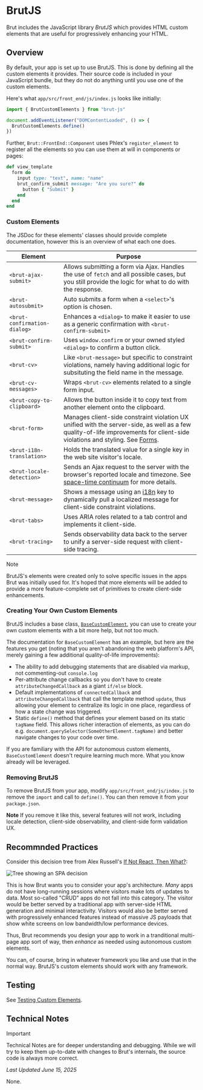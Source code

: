 # BrutJS

Brut includes the JavaScript library *BrutJS* which provides HTML custom elements that are useful for
progressively enhancing your HTML.

## Overview

By default, your app is set up to use BrutJS.  This is done by defining all the custom elements it
provides. Their source code is included in your JavaScript bundle, but they do not do anything until you
use one of the custom elements.

Here's what `app/src/front_end/js/index.js` looks like initially:

```javascript
import { BrutCustomElements } from "brut-js"

document.addEventListener("DOMContentLoaded", () => {
  BrutCustomElements.define()
})
``` 

Further, `Brut::FrontEnd::Component` uses Phlex's `register_element` to register all the elements so you
can use them at will in components or pages:

```ruby
def view_template
  form do
    input type: "text", name: "name"
    brut_confirm_submit message: "Are you sure?" do
      button { "Submit" }
    end
  end
end
```

### Custom Elements

The JSDoc for these elements' classes should provide complete documentation, however this is an overview
of what each one does.

| Element                      | Purpose |
|---|---|
| `<brut-ajax-submit>`         | Allows submitting a form via Ajax. Handles the use of `fetch` and all possible cases, but you still provide the logic for what to do with the response. |
| `<brut-autosubmit>`          | Auto submits a form when a `<select>`'s option is chosen.        |
| `<brut-confirmation-dialog>` | Enhances a `<dialog>` to make it easier to use as a generic confirmation with `<brut-confirm-submit>` |
| `<brut-confirm-submit>`      | Uses `window.confirm` or your owned styled `<dialog>` to confirm a button click. |
| `<brut-cv>`                  | Like `<brut-message>` but specific to constraint violations, namely having additional logic for subsituting the field name in the message. |
| `<brut-cv-messages>`         | Wraps `<brut-cv>` elements related to a single form input.        |
| `<brut-copy-to-clipboard>`   | Allows the button inside it to copy text from another element onto the clipboard.        |
| `<brut-form>`                | Manages client-side constraint violation UX unified with the server-side, as well as a few quality-of-life improvements for client-side violations and styling. See [Forms](/forms#forms-and-constraint-violations).|
| `<brut-i18n-translation>`    | Holds the translated value for a single key in the web site visitor's locale.        |
| `<brut-locale-detection>`    | Sends an Ajax request to the server with the browser's reported locale and timezone.  See [space-time continuum](/space-time-continuum#getting-timezone-from-the-browser) for more details.        |
| `<brut-message>`             | Shows a message using an [i18n](/i18n) key to dynamically pull a localized message for client-side constraint violations. |
| `<brut-tabs>`                | Uses ARIA roles related to a tab control and implements it client-side. |
| `<brut-tracing>`             | Sends observability data back to the server to unify a server-side request with client-side tracing.|

> [!NOTE]
> BrutJS's elements were created only to solve specific issues in the apps Brut was initially used for.
> It's hoped that more elements will be added to provide a more feature-complete set of primitives to
> create client-side enhancements.

### Creating Your Own Custom Elements

BrutJS includes a base class, [`BaseCustomElement`](/brut-js/api/BaseCustomElement.html), you can use to
create your own custom elements with a bit more help, but not too much.

The documentation for `BaseCustomElement` has an example, but here are the features you get (noting that
you aren't abandoning the web platform's API, merely gaining a few additional quality-of-life
improvements):

* The ability to add debugging statements that are disabled via markup, not commenting-out `console.log`
* Per-attribute change callbacks so you don't have to create `attributeChangedCallback` as a giant `if/else` block.
* Default implementations of `connectedCallback` and `attributeChangedCallback` that call the template method `update`, thus allowing your element to centralize its logic in one place, regardless of how a state change was triggered.
* Static `define()` method that defines your element based on its static `tagName` field. This allows richer interaction of elements, as you can do e.g. `document.querySelector(SomeOtherElement.tagName)`  and better navigate changes to your code over time.

If you are familiary with the API for autonomous custom elements, `BaseCustomElement` doesn't require
learning much more.  What you know already will be leveraged.

### Removing BrutJS

To remove BrutJS from your app, modify `app/src/front_end/js/index.js` to remove the `import` and call to
`define()`.  You can then remove it from your `package.json`.

**Note** If you remove it like this, several features will not work, including locale detection, client-side observability, and client-side form validation UX.

## Recommnded Practices

Consider this decision tree from Alex Russell's [If Not React, Then
What?](https://infrequently.org/2024/11/if-not-react-then-what/):

![Tree showing an SPA decision](/images/spa.png)

This is how Brut wants you to consider your app's architecture.  *Many* apps do not have long-running
sessions where visitors make lots of updates to data.  Most so-called "CRUD" apps do not fall into this
category. The visitor would be better served by a traditional app with server-side HTML generation and
minimal interactivity.  Visitors would also be better served with progressively enhanced features instead
of massive JS payloads that show white screens on low bandwidth/low performance devices.

Thus, Brut recommends you design your app to work in a tranditional multi-page app sort of way, then
*enhance* as needed using autonomous custom elements.

You can, of course, bring in whatever framework you like and use that in the normal way.  BrutJS's custom
elements should work with any framework.

## Testing

See [Testing Custom Elements](/custom-element-tests).

## Technical Notes

> [!IMPORTANT]
> Technical Notes are for deeper understanding and debugging. While we will try to keep them up-to-date with changes to Brut's
> internals, the source code is always more correct.

_Last Updated June 15, 2025_

None.
